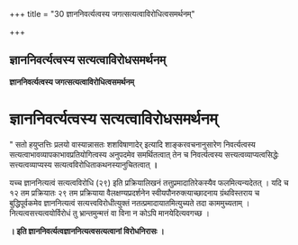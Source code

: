 +++
title = "30 ज्ञाननिवर्त्यत्वस्य जगत्सत्यत्वाविरोधित्वसमर्थनम्"

+++


## ज्ञाननिवर्त्यत्वस्य सत्यत्वाविरोधसमर्थनम्

**ज्ञाननिवर्त्यत्वस्य जगत्सत्यत्वाविरोधित्वसमर्थनम्**

# ज्ञाननिवर्त्यत्वस्य सत्यत्वाविरोधसमर्थनम्

" सतो हयुप्तत्तिः प्रलयो वास्यान्नासतः शशविषाणादेर् इत्यादि शाङ्करवचनानुसारेण निवर्त्यत्वस्य सत्यत्वाभावव्यापकाभावप्रतियोगित्वस्य अनुपदमेव समर्थितत्वात् तेन च निवर्त्यत्वस्य सत्त्यत्वव्याप्यत्वसिद्धेः सत्त्यत्वव्याप्यस्य सत्यत्वविरोधिताकथनस्यानुचितत्वात् **।**

यच्च ज्ञाननित्यत्वं सत्यत्वविरोधि (२९) इति प्रक्रियालिखनं तत्तुप्रमादातिरेकस्यैव फलमित्यन्यदेतत् । यदि च १२ तम प्रक्रियातः २९ तम प्रक्रियाया वैलक्षण्यप्रदर्शनेन स्वीयपौनरुक्त्याच्छादनाय ग्रंथविस्तराय च बुद्धिपूर्वकमेव ज्ञाननित्यत्वं सत्यत्त्वविरोधीत्युक्तं नतत्प्रमादायातमित्युच्यते तदा काममुच्यताम् ।नित्यत्वसत्त्यत्वयोर्विरोधं तु भ्रान्तमुन्मत्तं वा विना न कोऽपि मानयेदित्यवगच्छ ।

**। इति ज्ञाननिवर्त्यत्वज्ञाननित्यत्वसत्यत्वानां विरोधनिरासः ।**

